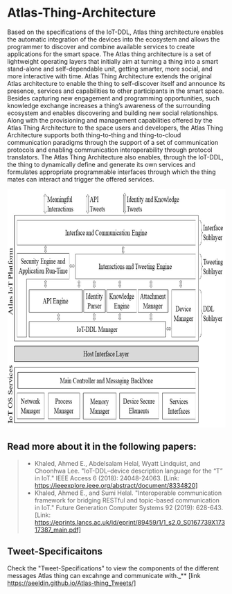 # Atlas-Thing-Architecture

Based on the specifications of the IoT-DDL, Atlas thing architecture enables the automatic integration of the devices into the ecosystem and allows the programmer to discover and combine available services to create applications for the smart space. The Atlas thing architecture is a set of lightweight operating layers that initially aim at turning a thing into a smart stand-alone and self-dependable unit, getting smarter, more social, and more interactive with time. Atlas Thing Architecture extends the original Atlas architecture to enable the thing to self-discover itself and announce its presence, services and capabilities to other participants in the smart space. Besides capturing new engagement and programming opportunities, such knowledge exchange increases a thing’s awareness of the surrounding ecosystem and enables discovering and building new social relationships. Along with the provisioning and management capabilities offered by the Atlas Thing Architecture to the space users and developers, the Atlas Thing Architecture supports both thing-to-thing and thing-to-cloud communication paradigms through the support of a set of communication protocols and enabling communication interoperability through protocol translators. The Atlas Thing Architecture also enables, through the IoT-DDL, the thing to dynamically define and generate its own services and formulates appropriate programmable interfaces through which the thing mates can interact and trigger the offered services.


<p align="center">
  <img src="https://github.com/AtlasFramework/Atlas-Thing-Architecture/blob/master/Resources/AtlasThingArchitecture.jpg" width="700" height="550" title="The Architecture">
</p>


## Read more about it in the following papers:
> - Khaled, Ahmed E., Abdelsalam Helal, Wyatt Lindquist, and Choonhwa Lee. "IoT-DDL–device description language for the “T” in IoT." IEEE Access 6 (2018): 24048-24063. [Link: https://ieeexplore.ieee.org/abstract/document/8334820]
> - Khaled, Ahmed E., and Sumi Helal. "Interoperable communication framework for bridging RESTful and topic-based communication in IoT." Future Generation Computer Systems 92 (2019): 628-643. [Link: https://eprints.lancs.ac.uk/id/eprint/89459/1/1_s2.0_S0167739X17317387_main.pdf]

## Tweet-Specificaitons 
Check the "Tweet-Specifications" to view the components of the different messages Atlas thing can excahnge and communicate with._** [link https://aeeldin.github.io/Atlas-thing_Tweets/]
